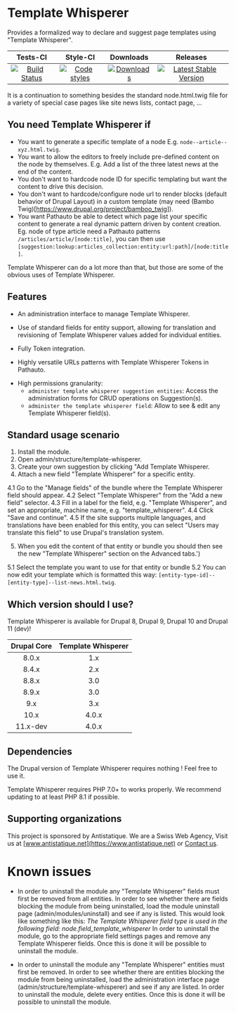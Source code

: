 # Template Whisperer

Provides a formalized way to declare and suggest page templates
using "Template Whisperer".

|       Tests-CI        |        Style-CI         |                                                                           Downloads                                                                            |                                                                           Releases                                                                            |
|:----------------------:|:-----------------------:|:--------------------------------------------------------------------------------------------------------------------------------------------------------------:|:-------------------------------------------------------------------------------------------------------------------------------------------------------------:|
| [![Build Status](https://github.com/antistatique/drupal-template-whisperer/actions/workflows/ci.yml/badge.svg)](https://github.com/antistatique/drupal-template-whisperer/actions/workflows/ci.yml) | [![Code styles](https://github.com/antistatique/drupal-template-whisperer/actions/workflows/styles.yml/badge.svg)](https://github.com/antistatique/drupal-template-whisperer/actions/workflows/styles.yml) | [![Downloads](https://img.shields.io/badge/downloads-4.0.1-green.svg?style=flat-square)](https://ftp.drupal.org/files/projects/template_whisperer-4.0.1.tar.gz) | [![Latest Stable Version](https://img.shields.io/badge/release-v4.0.1-blue.svg?style=flat-square)](https://www.drupal.org/project/template_whisperer/releases) |

It is a continuation to something besides the standard
node.html.twig file for a variety of special case pages
like site news lists, contact page, ...

## You need Template Whisperer if

  - You want to generate a specific template of a node
    E.g. `node--article--xyz.html.twig`.
  - You want to allow the editors to freely include pre-defined content on the
    node by themselves.
    E.g. Add a list of the three latest news at the end of the content.
  - You don't want to hardcode node ID for specific templating but want the content to drive this decision.
  - You don't want to hardcode/configure node url to render blocks (default behavior of Drupal Layout) in a custom template (may need (Bambo Twig)[https://www.drupal.org/project/bamboo_twig]).
  - You want Pathauto be able to detect which page list your specific content to generate a real dynamic pattern driven by content creation.
  Eg. node of type article need a Pathauto patterns `/articles/article/[node:title]`, you can then use `[suggestion:lookup:articles_collection:entity:url:path]/[node:title]`.

Template Whisperer can do a lot more than that,
but those are some of the obvious uses of Template Whisperer.

## Features

* An administration interface to manage Template Whisperer.

* Use of standard fields for entity support, allowing for translation and
  revisioning of Template Whisperer values added for individual entities.

* Fully Token integration.
 - Highly versatile URLs patterns with Template Whisperer Tokens in Pathauto.

* High permissions granularity:
  - `administer template whisperer suggestion entities`: Access the administration forms for CRUD operations on Suggestion(s).
  - `administer the template whisperer field`: Allow to see & edit any Template Whisperer field(s).

## Standard usage scenario

1. Install the module.
2. Open admin/structure/template-whisperer.
3. Create your own suggestion by clicking "Add Template Whisperer.
4. Attach a new field "Template Whisperer" for a specific entity.

  4.1 Go to the "Manage fields" of the bundle where
  the Template Whisperer field should appear.
  4.2 Select "Template Whisperer" from the "Add a new field" selector.
  4.3 Fill in a label for the field, e.g. "Template Whisperer",
  and set an appropriate, machine name, e.g. "template_whisperer".
  4.4 Click "Save and continue".
  4.5 If the site supports multiple languages, and translations have been
  enabled for this entity, you can select "Users may translate this field" to
  use Drupal's translation system.

5. When you edit the content of that entity or
  bundle you should then see the new "Template Whisperer"
  section on the Advanced tabs.')

  5.1 Select the template you want to use for that entity or bundle
  5.2 You can now edit your template which is formatted this way:
  `[entity-type-id]--[entity-type]--list-news.html.twig`.

## Which version should I use?

Template Whisperer is available for Drupal 8, Drupal 9, Drupal 10 and Drupal 11 (dev)!

| Drupal Core | Template Whisperer |
|:-----------:|:------------------:|
|    8.0.x    |        1.x         |
|    8.4.x    |        2.x         |
|    8.8.x    |        3.0         |
|    8.9.x    |        3.0         |
|     9.x     |        3.x         |
|    10.x     |       4.0.x        |
|  11.x-dev   |       4.0.x        |

## Dependencies

The Drupal version of Template Whisperer requires nothing !
Feel free to use it.

Template Whisperer requires PHP 7.0+ to works properly. We recommend updating to at least PHP 8.1 if possible.

## Supporting organizations

This project is sponsored by Antistatique. We are a Swiss Web Agency,
Visit us at [www.antistatique.net](https://www.antistatique.net) or
[Contact us](mailto:info@antistatique.net).

# Known issues

* In order to uninstall the module any "Template Whisperer"
  fields must first be removed from all entities.
  In order to see whether there are fields blocking the
  module from being uninstalled, load the module uninstall page
  (admin/modules/uninstall) and see if any is listed. This would look like
  something like this:
  _The Template Whisperer field type is used in the following field:
  node.field_template_whisperer_
  In order to uninstall the module, go to the appropriate field settings pages
  and remove any Template Whisperer fields.
  Once this is done it will be possible to uninstall the module.

* In order to uninstall the module any "Template Whisperer"
  entities must first be removed.
  In order to see whether there are entities blocking the
  module from being uninstalled, load the administration interface page
  (admin/structure/template-whisperer) and see if any are listed.
  In order to uninstall the module, delete every entities.
  Once this is done it will be possible to uninstall the module.
